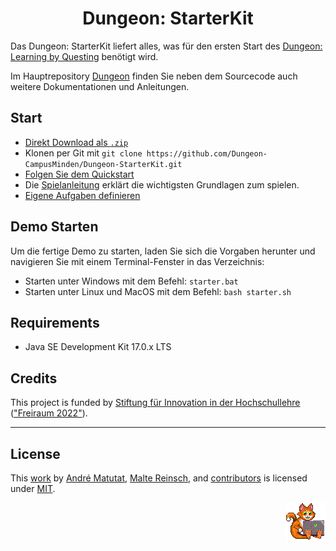 <h1 align="center">Dungeon: StarterKit</h1>

Das Dungeon: StarterKit liefert alles, was für den ersten Start des [Dungeon: Learning by Questing](https://github.com/Dungeon-CampusMinden/Dungeon) benötigt wird.

Im Hauptrepository [Dungeon](https://github.com/Dungeon-CampusMinden/Dungeon) finden Sie neben dem Sourcecode auch weitere Dokumentationen und Anleitungen.

## Start
*   [Direkt Download als `.zip`](https://github.com/Dungeon-CampusMinden/Dungeon-StarterKit/archive/refs/heads/master.zip)
*   Klonen per Git mit `git clone https://github.com/Dungeon-CampusMinden/Dungeon-StarterKit.git`
*   [Folgen Sie dem Quickstart](https://github.com/Dungeon-CampusMinden/Dungeon/tree/master/dungeon/doc/quickstart.md)
*   Die [Spielanleitung](https://github.com/Dungeon-CampusMinden/Dungeon/blob/master/dungeon/doc/how_to_play.md) erklärt die wichtigsten Grundlagen zum spielen.
* [Eigene Aufgaben definieren](https://github.com/Dungeon-CampusMinden/Dungeon/blob/master/dungeon/doc/dsl/task_definition.md)

## Demo Starten

Um die fertige Demo zu starten, laden Sie sich die Vorgaben herunter und navigieren Sie mit einem Terminal-Fenster in das Verzeichnis:

*   Starten unter Windows mit dem Befehl: `starter.bat`
*   Starten unter Linux und MacOS mit dem Befehl: `bash starter.sh`

## Requirements

- Java SE Development Kit 17.0.x LTS

## Credits

This project is funded by [Stiftung für Innovation in der Hochschullehre](https://stiftung-hochschullehre.de)
(["Freiraum 2022"](https://stiftung-hochschullehre.de/foerderung/freiraum2022/)).

---

## License

This [work](https://github.com/Dungeon-CampusMinden/Dungeon-StarterKit) by
[André Matutat](https://github.com/AMatutat),
[Malte Reinsch](https://github.com/malt-r), and
[contributors](https://github.com/Dungeon-CampusMinden/Dungeon/graphs/contributors)
is licensed under [MIT](LICENSE.md).

<p align="right"><img src="https://github.com/Dungeon-CampusMinden/Dungeon/blob/master/doc/img/logo/cat_logo_64x64.png" alt="Logo"></p>
